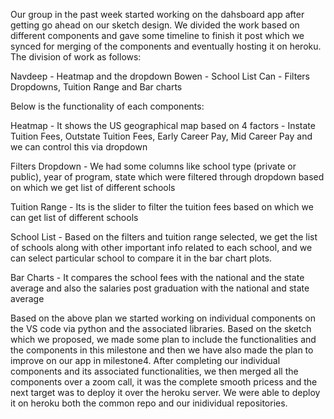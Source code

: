 Our group in the past week started working on the dahsboard app after getting go ahead on our sketch design. We divided the work based on different components and gave some timeline to finish it post which we synced for merging of the components and eventually hosting it on heroku. The division of work as follows:

Navdeep -  Heatmap and the dropdown
Bowen - School List
Can - Filters Dropdowns, Tuition Range and Bar charts

Below is the functionality of each components:

Heatmap - It shows the US geographical map based on 4 factors - Instate Tuition Fees, Outstate Tuition Fees, Early Career Pay, Mid Career Pay and we can control this via dropdown

Filters Dropdown - We had some columns like school type (private or public), year of program, state which were filtered through dropdown based on which we get list of different schools

Tuition Range - Its is the slider to filter the tuition fees based on which we can get list of different schools

School List - Based on the filters and tuition range selected, we get the list of schools along with other important info related to each school, and we can select particular school to compare it in the bar chart plots.

Bar Charts - It compares the school fees with the national and the state average and also the salaries post graduation with the national and state average

Based on the above plan we started working on individual components on the VS code via python and the associated libraries. Based on the sketch which we proposed, we made some plan to include the functionalities and the components in this milestone and then we have also made the plan to improve on our app in milestone4. After completing our individual components and its associated functionalities, we then merged all the components over a zoom call, it was the complete smooth pricess and the next target was to deploy it over the heroku server. We were able to deploy it on heroku both the common repo and our inidividual repositories.
